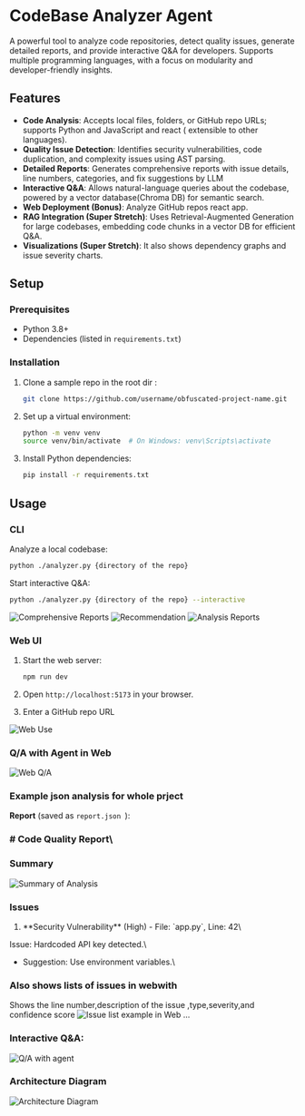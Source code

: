 # CodeBase Analyzer Agent

A powerful tool to analyze code repositories, detect quality issues, generate detailed reports, and provide interactive Q&A for developers. Supports multiple programming languages, with a focus on modularity and developer-friendly insights.

## Features

- **Code Analysis**: Accepts local files, folders, or GitHub repo URLs; supports Python and JavaScript and react  ( extensible to other languages).
- **Quality Issue Detection**: Identifies security vulnerabilities, code duplication, and complexity issues using AST parsing.
- **Detailed Reports**: Generates comprehensive reports with issue details, line numbers, categories, and fix suggestions by LLM 
- **Interactive Q&A**: Allows natural-language queries about the codebase, powered by a vector database(Chroma DB) for semantic search.
- **Web Deployment (Bonus)**: Analyze GitHub repos react app.
- **RAG Integration (Super Stretch)**: Uses Retrieval-Augmented Generation for large codebases, embedding code chunks in a vector DB for efficient Q&A.
- **Visualizations (Super Stretch)**: It also shows dependency graphs and issue severity charts.

## Setup

### Prerequisites

- Python 3.8+
- Dependencies (listed in `requirements.txt`)

### Installation

1. Clone a sample repo in the root dir :

   ```bash
   git clone https://github.com/username/obfuscated-project-name.git
   ```

2. Set up a virtual environment:

   ```bash
   python -m venv venv
   source venv/bin/activate  # On Windows: venv\Scripts\activate
   ```

3. Install Python dependencies:

   ```bash
   pip install -r requirements.txt
   ```


## Usage

### CLI

Analyze a local codebase:

```bash
python ./analyzer.py {directory of the repo} 
```


Start interactive Q&A:

```bash
python ./analyzer.py {directory of the repo} --interactive
```

![Comprehensive Reports](images/com-rep.png)
![Recommendation](images/rec.png)
![Analysis Reports](images/rep2.png)


### Web UI

1. Start the web server:

   ```bash
   npm run dev
   ```

2. Open `http://localhost:5173` in your browser.

3. Enter a GitHub repo URL 

![Web Use](images/webuse.png)

### Q/A with Agent in Web
![Web Q/A](images/webqa.png)

### Example json analysis for whole prject

**Report** (saved as `report.json `):

### # Code Quality Report\\

### Summary
![Summary of Analysis](images/summary.png)

### Issues
1. \*\*Security Vulnerability\*\* (High) - File: \`app.py\`, Line: 42\\

Issue: Hardcoded API key detected.\\

- Suggestion: Use environment variables.\

### Also shows lists of  issues in webwith 
Shows the line number,description of the issue ,type,severity,and confidence score
![Issue list example in Web](images/issuelist.png)
     ...

### **Interactive Q&A**:
![Q/A with agent](images/qa.png)


### Architecture Diagram

![Architecture Diagram](images/arch.png)